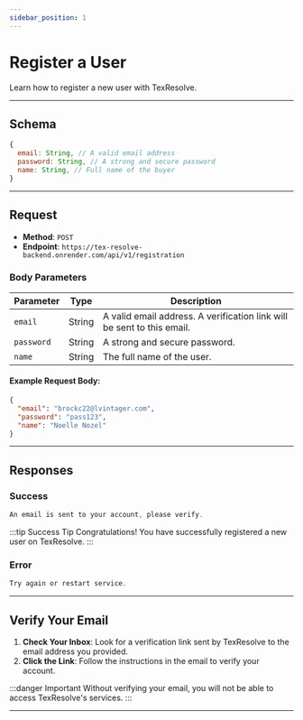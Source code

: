 ```yaml
---
sidebar_position: 1
---
```



# Register a User

Learn how to register a new user with TexResolve.

---

## **Schema**

```jsx title="User Schema"
{
  email: String, // A valid email address
  password: String, // A strong and secure password
  name: String, // Full name of the buyer
}
```

---

## **Request**

- **Method**: `POST`
- **Endpoint**: `https://tex-resolve-backend.onrender.com/api/v1/registration`

### **Body Parameters**

| Parameter | Type   | Description                                                                 |
|-----------|--------|-----------------------------------------------------------------------------|
| `email`   | String | A valid email address. A verification link will be sent to this email.      |
| `password`| String | A strong and secure password.                                              |
| `name`| String | The full name of the user.   

#### Example Request Body:
```json
{
  "email": "brockc22@lvintager.com",
  "password": "pass123",
  "name": "Noelle Nozel"
}
```

---

## **Responses**

### **Success**
```jsx title="statusCode 201: Success"
An email is sent to your account, please verify.
```

:::tip Success Tip
Congratulations! You have successfully registered a new user on TexResolve.
:::

### **Error**
```jsx title="statusCode 500: Internal Server Error"
Try again or restart service.
```

---

## **Verify Your Email**

1. **Check Your Inbox**: Look for a verification link sent by TexResolve to the email address you provided.
2. **Click the Link**: Follow the instructions in the email to verify your account.

:::danger Important
Without verifying your email, you will not be able to access TexResolve's services.
:::


---
